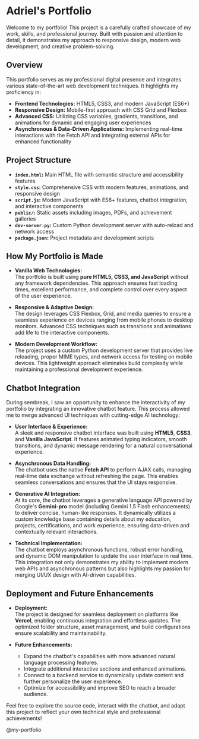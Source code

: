 # Adriel's Portfolio

Welcome to my portfolio! This project is a carefully crafted showcase of my work, skills, and professional journey. Built with passion and attention to detail, it demonstrates my approach to responsive design, modern web development, and creative problem-solving.

## Overview

This portfolio serves as my professional digital presence and integrates various state-of-the-art web development techniques. It highlights my proficiency in:

- **Frontend Technologies:** HTML5, CSS3, and modern JavaScript (ES6+)
- **Responsive Design:** Mobile-first approach with CSS Grid and Flexbox
- **Advanced CSS:** Utilizing CSS variables, gradients, transitions, and animations for dynamic and engaging user experiences
- **Asynchronous & Data-Driven Applications:** Implementing real-time interactions with the Fetch API and integrating external APIs for enhanced functionality

## Project Structure

- **`index.html`:** Main HTML file with semantic structure and accessibility features
- **`style.css`:** Comprehensive CSS with modern features, animations, and responsive design
- **`script.js`:** Modern JavaScript with ES6+ features, chatbot integration, and interactive components
- **`public/`:** Static assets including images, PDFs, and achievement galleries
- **`dev-server.py`:** Custom Python development server with auto-reload and network access
- **`package.json`:** Project metadata and development scripts

## How My Portfolio is Made

- **Vanilla Web Technologies:**  
  The portfolio is built using **pure HTML5, CSS3, and JavaScript** without any framework dependencies. This approach ensures fast loading times, excellent performance, and complete control over every aspect of the user experience.

- **Responsive & Adaptive Design:**  
  The design leverages CSS Flexbox, Grid, and media queries to ensure a seamless experience on devices ranging from mobile phones to desktop monitors. Advanced CSS techniques such as transitions and animations add life to the interactive components.

- **Modern Development Workflow:**  
  The project uses a custom Python development server that provides live reloading, proper MIME types, and network access for testing on mobile devices. This lightweight approach eliminates build complexity while maintaining a professional development experience.

## Chatbot Integration

During sembreak, I saw an opportunity to enhance the interactivity of my portfolio by integrating an innovative chatbot feature. This process allowed me to merge advanced UI techniques with cutting-edge AI technology:

- **User Interface & Experience:**  
  A sleek and responsive chatbot interface was built using **HTML5**, **CSS3**, and **Vanilla JavaScript**. It features animated typing indicators, smooth transitions, and dynamic message rendering for a natural conversational experience.

- **Asynchronous Data Handling:**  
  The chatbot uses the native **Fetch API** to perform AJAX calls, managing real-time data exchange without refreshing the page. This enables seamless conversations and ensures that the UI stays responsive.

- **Generative AI Integration:**  
  At its core, the chatbot leverages a generative language API powered by Google's **Gemini-pro** model (including Gemini 1.5 Flash enhancements) to deliver concise, human-like responses. It dynamically utilizes a custom knowledge base containing details about my education, projects, certifications, and work experience, ensuring data-driven and contextually relevant interactions.

- **Technical Implementation:**  
  The chatbot employs asynchronous functions, robust error handling, and dynamic DOM manipulation to update the user interface in real time. This integration not only demonstrates my ability to implement modern web APIs and asynchronous patterns but also highlights my passion for merging UI/UX design with AI-driven capabilities.

## Deployment and Future Enhancements

- **Deployment:**  
  The project is designed for seamless deployment on platforms like **Vercel**, enabling continuous integration and effortless updates. The optimized folder structure, asset management, and build configurations ensure scalability and maintainability.

- **Future Enhancements:**
  - Expand the chatbot's capabilities with more advanced natural language processing features.
  - Integrate additional interactive sections and enhanced animations.
  - Connect to a backend service to dynamically update content and further personalize the user experience.
  - Optimize for accessibility and improve SEO to reach a broader audience.

Feel free to explore the source code, interact with the chatbot, and adapt this project to reflect your own technical style and professional achievements!

@my-portfolio
